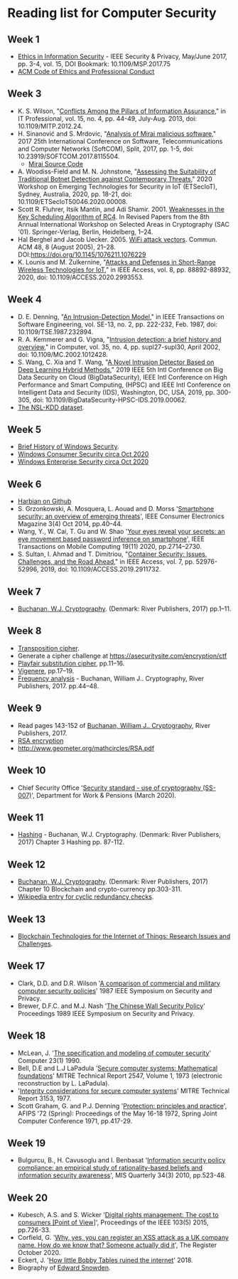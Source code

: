# Reading list for Computer Security

## Week 1

- [Ethics in Information Security](https://www.computer.org/csdl/magazine/sp/2017/03/msp2017030003/13rRUILc8dI) - IEEE Security & Privacy, May/June 2017, pp. 3-4, vol. 15, DOI Bookmark: 10.1109/MSP.2017.75
- [ACM Code of Ethics and Professional Conduct](https://ethics.acm.org/)

## Week 3

- K. S. Wilson, "[Conflicts Among the Pillars of Information Assurance](https://ieeexplore.ieee.org/document/6152082)," in IT Professional, vol. 15, no. 4, pp. 44-49, July-Aug. 2013, doi: 10.1109/MITP.2012.24.
- H. Sinanović and S. Mrdovic, "[Analysis of Mirai malicious software](https://ieeexplore.ieee.org/document/8115504)," 2017 25th International Conference on Software, Telecommunications and Computer Networks (SoftCOM), Split, 2017, pp. 1-5, doi: 10.23919/SOFTCOM.2017.8115504.
  - [Mirai Source Code](https://github.com/jgamblin/Mirai-Source-Code)
- A. Woodiss-Field and M. N. Johnstone, "[Assessing the Suitability of Traditional Botnet Detection against Contemporary Threats](https://ieeexplore.ieee.org/document/9097759)," 2020 Workshop on Emerging Technologies for Security in IoT (ETSecIoT), Sydney, Australia, 2020, pp. 18-21, doi: 10.1109/ETSecIoT50046.2020.00008.
- Scott R. Fluhrer, Itsik Mantin, and Adi Shamir. 2001. [Weaknesses in the Key Scheduling Algorithm of RC4](https://dl.acm.org/doi/10.5555/646557.694759). In Revised Papers from the 8th Annual International Workshop on Selected Areas in Cryptography (SAC '01). Springer-Verlag, Berlin, Heidelberg, 1–24.
- Hal Berghel and Jacob Uecker. 2005. [WiFi attack vectors](https://dl.acm.org/doi/10.1145/1076211.1076229). Commun. ACM 48, 8 (August 2005), 21–28. DOI:https://doi.org/10.1145/1076211.1076229
- K. Lounis and M. Zulkernine, "[Attacks and Defenses in Short-Range Wireless Technologies for IoT](https://ieeexplore.ieee.org/abstract/document/9090905)," in IEEE Access, vol. 8, pp. 88892-88932, 2020, doi: 10.1109/ACCESS.2020.2993553.

## Week 4

- D. E. Denning, "[An Intrusion-Detection Model](https://ieeexplore.ieee.org/document/1702202)," in IEEE Transactions on Software Engineering, vol. SE-13, no. 2, pp. 222-232, Feb. 1987, doi: 10.1109/TSE.1987.232894.
- R. A. Kemmerer and G. Vigna, "[Intrusion detection: a brief history and overview](https://ieeexplore.ieee.org/document/1012428)," in Computer, vol. 35, no. 4, pp. supl27-supl30, April 2002, doi: 10.1109/MC.2002.1012428.
- S. Wang, C. Xia and T. Wang, "[A Novel Intrusion Detector Based on Deep Learning Hybrid Methods](https://ieeexplore.ieee.org/document/8819467)," 2019 IEEE 5th Intl Conference on Big Data Security on Cloud (BigDataSecurity), IEEE Intl Conference on High Performance and Smart Computing, (HPSC) and IEEE Intl Conference on Intelligent Data and Security (IDS), Washington, DC, USA, 2019, pp. 300-305, doi: 10.1109/BigDataSecurity-HPSC-IDS.2019.00062.
- [The NSL-KDD dataset](https://www.unb.ca/cic/datasets/nsl.html).

## Week 5

- [Brief History of Windows Security](https://web.archive.org/web/20201007124103/https://resources.infosecinstitute.com/category/certifications-training/securing-windows-ten/windows-ten-security/windows-os-security-brief-history/).
- [Windows Consumer Security circa Oct 2020](https://web.archive.org/web/20201001021650/https://www.microsoft.com/en-us/windows/comprehensive-security)
- [Windows Enterprise Security circa Oct 2020](https://web.archive.org/web/20200611221008/https://docs.microsoft.com/en-us/windows/security/)

## Week 6

- [Harbian on Github](https://github.com/hardenedlinux/harbian-audit)
- S. Grzonkowski, A. Mosquera, L. Aouad and D. Morss '[Smartphone security: an overview of emerging threats](https://ieeexplore.ieee.org/document/6914660/)', IEEE Consumer Electronics Magazine 3(4) Oct 2014, pp.40–44.
- Wang, Y., W. Cai, T. Gu and W. Shao '[Your eyes reveal your secrets: an eye movement based password inference on smartphone](https://ieeexplore.ieee.org/document/8798759)', IEEE Transactions on Mobile Computing 19(11) 2020, pp.2714–2730.
- S. Sultan, I. Ahmad and T. Dimitriou, "[Container Security: Issues, Challenges, and the Road Ahead](https://ieeexplore.ieee.org/document/8693491)," in IEEE Access, vol. 7, pp. 52976-52996, 2019, doi: 10.1109/ACCESS.2019.2911732.

## Week 7

- [Buchanan, W.J. Cryptography](https://ebookcentral.proquest.com/lib/londonww/detail.action?docID=5050193). (Denmark: River Publishers, 2017) pp.1–11.

## Week 8

- [Transposition cipher](https://en.wikipedia.org/wiki/Transposition_cipher).
- Generate a cipher challenge at https://asecuritysite.com/encryption/ctf
- [Playfair substitution cipher](https://ebookcentral.proquest.com/lib/londonww/detail.action?docID=5050193), pp.11–16.
- [Vigenere](https://ebookcentral.proquest.com/lib/londonww/detail.action?docID=5050193), pp.17–19.
- [Frequency analysis](https://ebookcentral.proquest.com/lib/londonww/detail.action?docID=5050193) - Buchanan, William J.. Cryptography, River Publishers, 2017. pp.44–48.

## Week 9

- Read pages 143-152 of [Buchanan, William J.. Cryptography](https://ebookcentral.proquest.com/lib/londonww/detail.action?docID=5050193), River Publishers, 2017.
- [RSA encryption](https://brilliant.org/wiki/rsa-encryption/)
- http://www.geometer.org/mathcircles/RSA.pdf

## Week 10

- Chief Security Office '[Security standard - use of cryptography (SS-007)](https://assets.publishing.service.gov.uk/government/uploads/system/uploads/attachment_data/file/882760/dwp-ss007-security-standard-use-of-cryptography-v1.1.pdf)', Department for Work & Pensions (March 2020).

## Week 11

- [Hashing](https://ebookcentral.proquest.com/lib/londonww/detail.action?docID=5050193) - Buchanan, W.J. Cryptography. (Denmark: River Publishers, 2017) Chapter 3 Hashing pp. 87-112.

## Week 12

- [Buchanan, W.J. Cryptography](https://ebookcentral.proquest.com/lib/londonww/detail.action?docID=5050193). (Denmark: River Publishers, 2017) Chapter 10 Blockchain and crypto-currency pp.303-311.
- [Wikipedia entry for cyclic redundancy checks](https://en.wikipedia.org/wiki/Cyclic_redundancy_check).

## Week 13

- [Blockchain Technologies for the Internet of Things: Research Issues and Challenges](https://ieeexplore.ieee.org/document/8543246).

## Week 17

- Clark, D.D. and D.R. Wilson '[A comparison of commercial and military computer security policies](https://ieeexplore.ieee.org/document/6234890)' 1987 IEEE Symposium on Security and Privacy.
- Brewer, D.F.C. and M.J. Nash '[The Chinese Wall Security Policy](https://ieeexplore.ieee.org/document/36295)' Proceedings 1989 IEEE Symposium on Security and Privacy.

## Week 18

- McLean, J. '[The specification and modeling of computer security](https://ieeexplore.ieee.org/document/48795)' Computer 23(1) 1990.
- Bell, D.E and L.J LaPadula '[Secure computer systems: Mathematical foundations](http://www-personal.umich.edu/~cja/LPS12b/refs/belllapadula1.pdf)' MITRE Technical Report 2547, Volume 1, 1973 (electronic reconstruction by L. LaPadula).
- '[Integrity considerations for secure computer systems](https://ban.ai/multics/doc/a039324.pdf)' MITRE Technical Report 3153, 1977.
- Scott Graham, G. and P.J. Denning '[Protection: principles and practice](https://dl.acm.org/doi/abs/10.1145/1478873.1478928)', AFIPS '72 (Spring): Proceedings of the May 16-18 1972, Spring Joint Computer Conference 1971, pp.417-29.

## Week 19

- Bulgurcu, B., H. Cavusoglu and I. Benbasat '[Information security policy compliance: an empirical study of rationality-based beliefs and information security awareness](https://www.jstor.org/stable/25750690)', MIS Quarterly 34(3) 2010, pp.523-48.

## Week 20

- Kubesch, A.S. and S. Wicker '[Digital rights management: The cost to consumers [Point of View]](https://ieeexplore.ieee.org/document/7112268)', Proceedings of the IEEE 103(5) 2015, pp.726-33.
- Corfield, G. '[Why, yes, you can register an XSS attack as a UK company name. How do we know that? Someone actually did it](https://www.theregister.com/2020/10/30/companies_house_xss_silliness/)', The Register October 2020.
- Eckert, J. '[How little Bobby Tables ruined the internet](https://medium.com/@johnteckert/how-little-bobby-tables-ruined-the-internet-d714c20d2ce0)' 2018.
- Biography of [Edward Snowden](https://www.biography.com/activist/edward-snowden).
